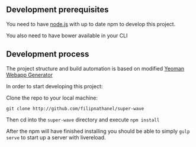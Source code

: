 ## Development prerequisites

You need to have [node.js](https://nodejs.org/) with up to date npm to develop this project.

You also need to have bower available in your CLI

## Development process

The project structure and build automation is based on modified [Yeoman Webapp Generator](https://github.com/yeoman/generator-webapp)

In order to start developing this project:

Clone the repo to your local machine:

`git clone http://github.com/filipnathanel/super-wave`

Then cd into the `super-wave` directory and execute `npm install`

After the npm will have finished installing you should be able to simply `gulp serve` to start up a server with livereload.